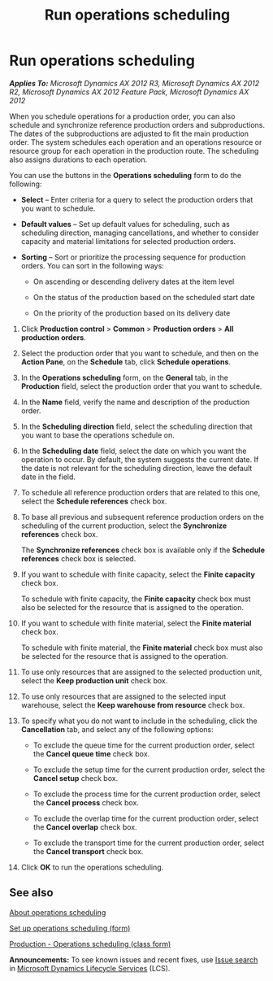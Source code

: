 ﻿---
title: Run operations scheduling
TOCTitle: Schedule operations
ms:assetid: 3a7850db-88fe-4a10-95ca-0b33b649cd7d
ms:mtpsurl: https://technet.microsoft.com/en-us/library/Aa570151(v=AX.60)
ms:contentKeyID: 43976711
ms.date: 04/18/2014
mtps_version: v=AX.60
---

# Run operations scheduling 


_**Applies To:** Microsoft Dynamics AX 2012 R3, Microsoft Dynamics AX 2012 R2, Microsoft Dynamics AX 2012 Feature Pack, Microsoft Dynamics AX 2012_

When you schedule operations for a production order, you can also schedule and synchronize reference production orders and subproductions. The dates of the subproductions are adjusted to fit the main production order. The system schedules each operation and an operations resource or resource group for each operation in the production route. The scheduling also assigns durations to each operation.

You can use the buttons in the **Operations scheduling** form to do the following:

  - **Select** – Enter criteria for a query to select the production orders that you want to schedule.

  - **Default values** – Set up default values for scheduling, such as scheduling direction, managing cancellations, and whether to consider capacity and material limitations for selected production orders.

  - **Sorting** – Sort or prioritize the processing sequence for production orders. You can sort in the following ways:
    
      - On ascending or descending delivery dates at the item level
    
      - On the status of the production based on the scheduled start date
    
      - On the priority of the production based on its delivery date

<!-- end list -->

1.  Click **Production control** \> **Common** \> **Production orders** \> **All production orders**.

2.  Select the production order that you want to schedule, and then on the **Action Pane**, on the **Schedule** tab, click **Schedule operations**.

3.  In the **Operations scheduling** form, on the **General** tab, in the **Production** field, select the production order that you want to schedule.

4.  In the **Name** field, verify the name and description of the production order.

5.  In the **Scheduling direction** field, select the scheduling direction that you want to base the operations schedule on.

6.  In the **Scheduling date** field, select the date on which you want the operation to occur. By default, the system suggests the current date. If the date is not relevant for the scheduling direction, leave the default date in the field.

7.  To schedule all reference production orders that are related to this one, select the **Schedule references** check box.

8.  To base all previous and subsequent reference production orders on the scheduling of the current production, select the **Synchronize references** check box.
    
    The **Synchronize references** check box is available only if the **Schedule references** check box is selected.

9.  If you want to schedule with finite capacity, select the **Finite capacity** check box.
    
    To schedule with finite capacity, the **Finite capacity** check box must also be selected for the resource that is assigned to the operation.

10. If you want to schedule with finite material, select the **Finite material** check box.
    
    To schedule with finite material, the **Finite material** check box must also be selected for the resource that is assigned to the operation.

11. To use only resources that are assigned to the selected production unit, select the **Keep production unit** check box.

12. To use only resources that are assigned to the selected input warehouse, select the **Keep warehouse from resource** check box.

13. To specify what you do not want to include in the scheduling, click the **Cancellation** tab, and select any of the following options:
    
      - To exclude the queue time for the current production order, select the **Cancel queue time** check box.
    
      - To exclude the setup time for the current production order, select the **Cancel setup** check box.
    
      - To exclude the process time for the current production order, select the **Cancel process** check box.
    
      - To exclude the overlap time for the current production order, select the **Cancel overlap** check box.
    
      - To exclude the transport time for the current production order, select the **Cancel transport** check box.

14. Click **OK** to run the operations scheduling.

## See also

[About operations scheduling](about-operations-scheduling.md)

[Set up operations scheduling (form)](https://technet.microsoft.com/en-us/library/aa501256\(v=ax.60\))

[Production - Operations scheduling (class form)](https://technet.microsoft.com/en-us/library/aa571353\(v=ax.60\))

  
**Announcements:** To see known issues and recent fixes, use [Issue search](http://go.microsoft.com/fwlink/?linkid=389258) in [Microsoft Dynamics Lifecycle Services](http://go.microsoft.com/fwlink/?linkid=306505) (LCS).

